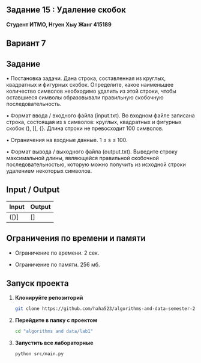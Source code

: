 ## Задание 15 :  Удаление скобок


**Студент ИТМО,  Нгуен Хыу Жанг  415189**  

## Вариант 7

## Задание

• Постановка задачи. Дана строка, составленная из круглых, квадратных и фигурных скобок. Определите, какое наименьшее количество символов необходимо удалить из этой строки, чтобы оставшиеся символы образовывали правильную скобочную последовательность.

• Формат ввода / входного файла (input.txt). Во входном файле записана строка, состоящая из s символов: круглых, квадратных и фигурных скобок (), [], {}. Длина строки не превосходит 100 символов.

• Ограничения на входные данные. 1 ≤ s ≤ 100.

• Формат вывода / выходного файла (output.txt). Выведите строку максимальной длины, являющейся правильной скобочной последовательностью, которую можно получить из исходной строки удалением некоторых символов.


  
## Input / Output 


| Input                                                | Output                               |   
|------------------------------------------------------|--------------------------------------|
| ([)]                                                 | []                                   |




## Ограничения по времени и памяти

- Ограничение по времени. 2 сек.

- Ограничение по памяти. 256 мб.


## Запуск проекта
1. **Клонируйте репозиторий**
   ```bash
   git clone https://github.com/haha523/algorithms-and-data-semester-2.git
   ```
2. **Перейдите в папку с проектом**
   ```bash
   cd "algorithms and data/lab1"
   ```
3. **Запустить все лабораторные**
    ```bash
   python src/main.py
   ```

